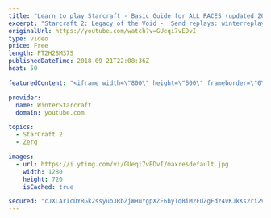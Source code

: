 ```yaml
---
title: "Learn to play Starcraft - Basic Guide for ALL RACES (updated 2017) #2"
excerpt: "Starcraft 2: Legacy of the Void -  Send replays: winterreplays@gmail.com ( -- Watch live at https://www.twitch.tv/wintergaming"
originalUrl: https://youtube.com/watch?v=GUeqi7vEDvI
type: video
price: Free
length: PT2H28M37S
publishedDateTime: 2018-09-21T22:08:36Z
heat: 50

featuredContent: "<iframe width=\"800\" height=\"500\" frameborder=\"0\" src=\"https://www.youtube.com/embed/GUeqi7vEDvI\" allow=\"accelerometer; autoplay; encrypted-media; gyroscope; picture-in-picture\" allowfullscreen></iframe>"

provider:
  name: WinterStarcraft
  domain: youtube.com

topics:
  - StarCraft 2
  - Zerg

images:
  - url: https://i.ytimg.com/vi/GUeqi7vEDvI/maxresdefault.jpg
    width: 1280
    height: 720
    isCached: true

secured: "cJXLArIcDYRGk2ssyuoJRbZjWHuYgpXZE6byTqBiM2FUZgFdz4vKJkKs2ri2VRuwuDnZYPNTNtZeuv1sMUDsszHpoZoDwuItrzVmGf8mR0Meitf3ZN5077JEZuWrrdTJd1+gBzY77sVWXSQ9YtTJBF3/OyZSStyobZU9hqXlEiwAApkvYMC8ky4SqRlu/i+eWkEunv0t50vCAD3TgvbRVUm+YoRDosV4twDNzPvssZoFonde6pzby2AklPumrhnfyhr0OW4ilfj56BSPebB8BRvHiHOKTJZLYqCLDm8BBsI2UELCSv/FRDEsZ+5grLMTV1ey6JYttEHRBzHB9TBQwy9MZ7nvf8U3QgcailuhbwI5GBQGBu1Ty2FkjV4YDJNJcjVFk1BQAKJEtLaJpc8v9Q5qKX0Qy/8zaBY+w8NhH8s=;3tLx2GTU/auDWpzSgWJRCw=="
---
```


